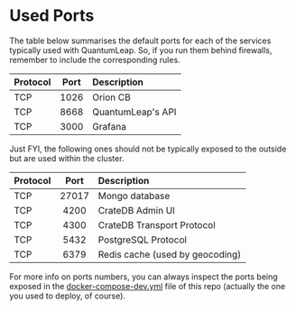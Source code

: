 # Used Ports

The table below summarises the default ports for each of the services typically
used with QuantumLeap. So, if you run them behind firewalls, remember to
include the corresponding rules.

| Protocol          | Port          | Description|
| -------------     |:-------------:| :-----|
|TCP| 1026|  Orion CB |
|TCP| 8668|  QuantumLeap's API |
|TCP| 3000|  Grafana |

Just FYI, the following ones should not be typically exposed to the outside but
are used within the cluster.

| Protocol          | Port          | Description|
| -------------     |:-------------:| :-----|
|TCP                | 27017         |  Mongo database |
|TCP                | 4200          |  CrateDB Admin UI |
|TCP                | 4300          |  CrateDB Transport Protocol |
|TCP                | 5432          |  PostgreSQL Protocol |
|TCP                | 6379          |  Redis cache (used by geocoding) |

For more info on ports numbers, you can always inspect the ports being exposed
in the [docker-compose-dev.yml](https://raw.githubusercontent.com/orchestracities/ngsi-timeseries-api/master/docker/docker-compose-dev.yml)
file of this repo (actually the one you used to deploy, of course).
